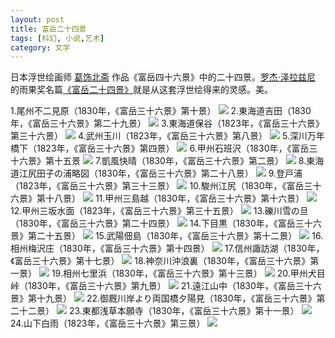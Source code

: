 ```yaml
---
layout: post
title: 富岳二十四景
tags: [科幻, 小说,艺术]
category: 文学
---
```


日本浮世绘画师 [葛饰北斋](https://zh.wikipedia.org/wiki/%E8%91%9B%E9%A5%B0%E5%8C%97%E6%96%8B) 作品《富岳四十六景》中的二十四景。[罗杰·泽拉兹尼 ](https://book.douban.com/author/155712/)的雨果奖名篇[《富岳二十四景》](https://book.douban.com/subject/4903437/)就是从这套浮世绘得来的灵感。美。

1.尾州不二見原（1830年，《富岳三十六景》第十景）
![](http://oax0nr6r7.bkt.clouddn.com/2018-01-28-070512.jpg)
2.東海道吉田（1830年，《富岳三十六景》第二十九景）
![](http://oax0nr6r7.bkt.clouddn.com/2018-01-28-070515.jpg)
 3.東海道保谷（1823年，《富岳三十六景》第三十六景）
![](http://oax0nr6r7.bkt.clouddn.com/2018-01-28-070518.jpg)
 4.武州玉川（1823年，《富岳三十六景》第八景）
![](http://oax0nr6r7.bkt.clouddn.com/2018-01-28-070521.jpg)
 5.深川万年橋下（1823年，《富岳三十六景》第四景）
![](http://oax0nr6r7.bkt.clouddn.com/2018-01-28-070501.jpg)
 6.甲州石班沢（1830年，《富岳三十六景》第十五景
![](http://oax0nr6r7.bkt.clouddn.com/2018-01-28-070524.jpg)
 7.凱風快晴（1830年，《富岳三十六景》第二景）
![](http://oax0nr6r7.bkt.clouddn.com/2018-01-28-070528.jpg)
8.東海道江尻田子の浦略図（1830年，《富岳三十六景》第二十八景）
![](http://oax0nr6r7.bkt.clouddn.com/2018-01-28-070536.jpg)
 9.登戸浦（1823年，《富岳三十六景》第三十三景）
 ![](http://oax0nr6r7.bkt.clouddn.com/2018-01-28-074914.jpg)
 10.駿州江尻（1830年，《富岳三十六景》第十八景）
 ![](http://oax0nr6r7.bkt.clouddn.com/2018-01-28-074917.jpg)
 11.甲州三島越（1830年，《富岳三十六景》第十六景）
 ![](http://oax0nr6r7.bkt.clouddn.com/2018-01-28-074920.jpg)
 12.甲州三坂水面（1823年，《富岳三十六景》第三十五景）
 ![](http://oax0nr6r7.bkt.clouddn.com/2018-01-28-074922.jpg)
 13.礫川雪の旦（1830年，《富岳三十六景》第二十四景）
 ![](http://oax0nr6r7.bkt.clouddn.com/2018-01-28-074924.jpg)
 14.下目黒（1830年，《富岳三十六景》第二十五景）
 ![](http://oax0nr6r7.bkt.clouddn.com/2018-01-28-074928.jpg)
 15.武陽佃島（1830年，《富岳三十六景》第十二景）
 ![](http://oax0nr6r7.bkt.clouddn.com/2018-01-28-074934.jpg)
 16.相州梅沢庄（1830年，《富岳三十六景》第十四景）
 ![](http://oax0nr6r7.bkt.clouddn.com/2018-01-28-074937.jpg)
 17.信州諏訪湖（1830年，《富岳三十六景》第十七景）
 ![](http://oax0nr6r7.bkt.clouddn.com/2018-01-28-074941.jpg)
 18.神奈川沖浪裏（1830年，《富岳三十六景》第一景）
 ![](http://oax0nr6r7.bkt.clouddn.com/2018-01-28-074943.jpg)
 19.相州七里浜（1830年，《富岳三十六景》第十三景）
 ![](http://oax0nr6r7.bkt.clouddn.com/2018-01-28-075738.jpg)
 20.甲州犬目峠（1830年，《富岳三十六景》第九景）
 ![](http://oax0nr6r7.bkt.clouddn.com/2018-01-28-075736.jpg)
 21.遠江山中（1830年，《富岳三十六景》第十九景）
 ![](http://oax0nr6r7.bkt.clouddn.com/2018-01-28-075738.jpg)
 22.御厩川岸より両国橋夕陽見（1830年，《富岳三十六景》第二十二景）
 ![](http://oax0nr6r7.bkt.clouddn.com/2018-01-28-075740.jpg)
 23.東都浅草本願寺（1830年，《富岳三十六景》第十一景）
 ![](http://oax0nr6r7.bkt.clouddn.com/2018-01-28-075743.jpg)
 24.山下白雨（1823年，《富岳三十六景》第三景）
 ![](http://oax0nr6r7.bkt.clouddn.com/2018-01-28-075745.jpg)



